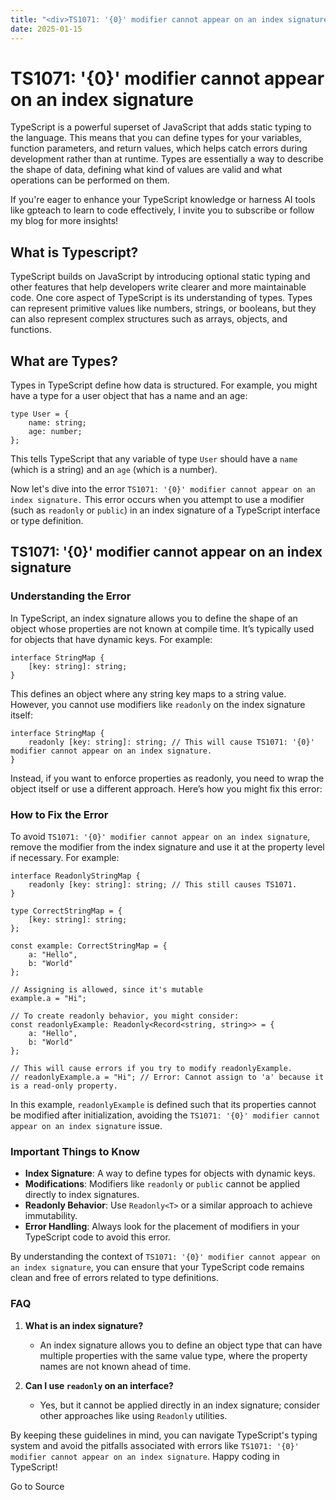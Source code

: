 ```yaml
---
title: "<div>TS1071: '{0}' modifier cannot appear on an index signature</div>"
date: 2025-01-15
---
```


# TS1071: '{0}' modifier cannot appear on an index signature

TypeScript is a powerful superset of JavaScript that adds static typing to the language. This means that you can define types for your variables, function parameters, and return values, which helps catch errors during development rather than at runtime. Types are essentially a way to describe the shape of data, defining what kind of values are valid and what operations can be performed on them.

If you're eager to enhance your TypeScript knowledge or harness AI tools like gpteach to learn to code effectively, I invite you to subscribe or follow my blog for more insights!

## What is Typescript?

TypeScript builds on JavaScript by introducing optional static typing and other features that help developers write clearer and more maintainable code. One core aspect of TypeScript is its understanding of types. Types can represent primitive values like numbers, strings, or booleans, but they can also represent complex structures such as arrays, objects, and functions.

## What are Types?

Types in TypeScript define how data is structured. For example, you might have a type for a user object that has a name and an age:  

```
type User = {
    name: string;
    age: number;
};
```

This tells TypeScript that any variable of type `User` should have a `name` (which is a string) and an `age` (which is a number).

Now let's dive into the error `TS1071: '{0}' modifier cannot appear on an index signature.` This error occurs when you attempt to use a modifier (such as `readonly` or `public`) in an index signature of a TypeScript interface or type definition.

## TS1071: '{0}' modifier cannot appear on an index signature

### Understanding the Error

In TypeScript, an index signature allows you to define the shape of an object whose properties are not known at compile time. It’s typically used for objects that have dynamic keys. For example:  

```
interface StringMap {
    [key: string]: string;
}
```

This defines an object where any string key maps to a string value. However, you cannot use modifiers like `readonly` on the index signature itself:  

```
interface StringMap {
    readonly [key: string]: string; // This will cause TS1071: '{0}' modifier cannot appear on an index signature.
}
```

Instead, if you want to enforce properties as readonly, you need to wrap the object itself or use a different approach. Here’s how you might fix this error:

### How to Fix the Error

To avoid `TS1071: '{0}' modifier cannot appear on an index signature`, remove the modifier from the index signature and use it at the property level if necessary. For example:  

```
interface ReadonlyStringMap {
    readonly [key: string]: string; // This still causes TS1071.
}

type CorrectStringMap = {
    [key: string]: string;
};

const example: CorrectStringMap = {
    a: "Hello",
    b: "World"
};

// Assigning is allowed, since it's mutable
example.a = "Hi"; 

// To create readonly behavior, you might consider:
const readonlyExample: Readonly<Record<string, string>> = {
    a: "Hello",
    b: "World"
};

// This will cause errors if you try to modify readonlyExample.
// readonlyExample.a = "Hi"; // Error: Cannot assign to 'a' because it is a read-only property.
```

In this example, `readonlyExample` is defined such that its properties cannot be modified after initialization, avoiding the `TS1071: '{0}' modifier cannot appear on an index signature` issue.

### Important Things to Know

- **Index Signature**: A way to define types for objects with dynamic keys.
- **Modifications**: Modifiers like `readonly` or `public` cannot be applied directly to index signatures.
- **Readonly Behavior**: Use `Readonly<T>` or a similar approach to achieve immutability.
- **Error Handling**: Always look for the placement of modifiers in your TypeScript code to avoid this error.

By understanding the context of `TS1071: '{0}' modifier cannot appear on an index signature`, you can ensure that your TypeScript code remains clean and free of errors related to type definitions.

### FAQ

1. **What is an index signature?**
    
    - An index signature allows you to define an object type that can have multiple properties with the same value type, where the property names are not known ahead of time.
2. **Can I use `readonly` on an interface?**
    
    - Yes, but it cannot be applied directly in an index signature; consider other approaches like using `Readonly` utilities.

By keeping these guidelines in mind, you can navigate TypeScript's typing system and avoid the pitfalls associated with errors like `TS1071: '{0}' modifier cannot appear on an index signature`. Happy coding in TypeScript!

Go to Source
